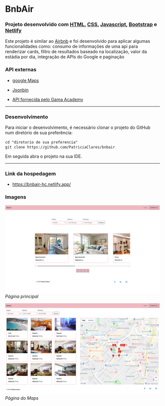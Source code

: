 # BnbAir

### **Projeto desenvolvido com [HTML](https://www.w3schools.com/html/default.asp), [CSS](https://www.w3schools.com/css/default.asp), [Javascript](https://developer.mozilla.org/en-US/docs/Web/JavaScript), [Bootstrap](https://getbootstrap.com/) e [Netlify](https://www.netlify.com/)**

Este projeto é similar ao [Airbnb](https://www.airbnb.com.br/) e foi desenvolvido para aplicar algumas funcionalidades como: consumo de informações de uma api para renderizar cards, filtro de resultados baseado na localização, valor da estádia por dia, integração de APIs do Google e paginação

### API externas
- [google Maps](https://cloud.google.com/maps-platform/?_ga=2.152082745.1057290785.1589132901-104666352.1588987426&_gac=1.158331336.1588995617.Cj0KCQjwhtT1BRCiARIsAGlY51IVbL1mbwgBvSBG2zN7V3_Owj3RkYI9UD78rCzt_KUlFjOfKPeJmRcaAnWFEALw_wcB)
- [Jsonbin](https://jsonbin.io/)

- [API fornecida pelo Gama Academy](https://api.sheety.co/30b6e400-9023-4a15-8e6c-16aa4e3b1e72)
---

### Desenvolvimento
Para iniciar o desenvolvimento, é necessário clonar o projeto do GitHub num diretório de sua preferência:
```shell
cd "diretorio de sua preferencia"
git clone https://github.com/PatriciaClares/bnbair
```
Em seguida abra o projeto na sua IDE.

---
### Link da hospedagem
- https://bnbair-hc.netlify.app/

### Imagens
![](assets/index.png)
*Página principal*

![](assets/maps.png)
*Página do Maps*


